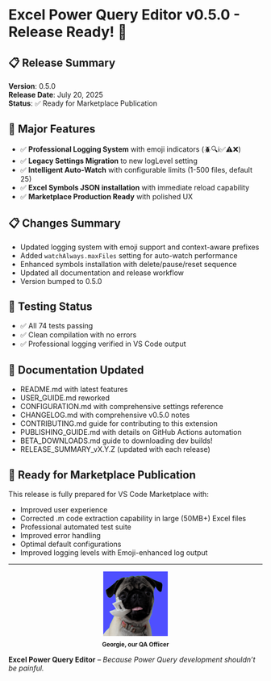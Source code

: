 
# Excel Power Query Editor v0.5.0 - Release Ready! 🚀

## 📋 Release Summary

**Version**: 0.5.0  
**Release Date**: July 20, 2025  
**Status**: ✅ Ready for Marketplace Publication

## 🎯 Major Features

- ✅ **Professional Logging System** with emoji indicators (🪲🔍ℹ️✅⚠️❌)
- ✅ **Legacy Settings Migration** to new logLevel setting
- ✅ **Intelligent Auto-Watch** with configurable limits (1-500 files, default 25)
- ✅ **Excel Symbols JSON installation** with immediate reload capability
- ✅ **Marketplace Production Ready** with polished UX

## 📋 Changes Summary

- Updated logging system with emoji support and context-aware prefixes
- Added `watchAlways.maxFiles` setting for auto-watch performance
- Enhanced symbols installation with delete/pause/reset sequence
- Updated all documentation and release workflow
- Version bumped to 0.5.0

## 🧪 Testing Status

- ✅ All 74 tests passing
- ✅ Clean compilation with no errors
- ✅ Professional logging verified in VS Code output

## 📁 Documentation Updated

- README.md with latest features
- USER_GUIDE.md reworked
- CONFIGURATION.md with comprehensive settings reference
- CHANGELOG.md with comprehensive v0.5.0 notes
- CONTRIBUTING.md guide for contributing to this extension
- PUBLISHING_GUIDE.md with details on GitHub Actions automation
- BETA_DOWNLOADS.md guide to downloading dev builds!
- RELEASE_SUMMARY_vX.Y.Z (updated with each release)

## 🎯 Ready for Marketplace Publication

This release is fully prepared for VS Code Marketplace with:

- Improved user experience
- Corrected .m code extraction capability in large (50MB+) Excel files
- Professional automated test suite
- Improved error handling
- Optimal default configurations
- Improved logging levels with Emoji-enhanced log output

---

<p align="center">
  <img src="assets/EWC3LabsLogo-blue-128x128.png" width="128" height="128" alt="Georgie the QA Officer"><br>
  <sub><b>Georgie, our QA Officer</b></sub>
</p>

**Excel Power Query Editor** – _Because Power Query development shouldn’t be painful._